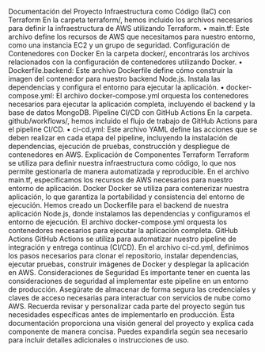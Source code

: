 Documentación del Proyecto
Infraestructura como Código (IaC) con Terraform
En la carpeta terraform/, hemos incluido los archivos necesarios para definir la infraestructura de AWS utilizando Terraform.
•	main.tf: Este archivo define los recursos de AWS que necesitamos para nuestro entorno, como una instancia EC2 y un grupo de seguridad.
Configuración de Contenedores con Docker
En la carpeta docker/, encontrarás los archivos relacionados con la configuración de contenedores utilizando Docker.
•	Dockerfile.backend: Este archivo Dockerfile define cómo construir la imagen del contenedor para nuestro backend Node.js. Instala las dependencias y configura el entorno para ejecutar la aplicación.
•	docker-compose.yml: El archivo docker-compose.yml orquesta los contenedores necesarios para ejecutar la aplicación completa, incluyendo el backend y la base de datos MongoDB.
Pipeline CI/CD con GitHub Actions
En la carpeta. github/workflows/, hemos incluido el flujo de trabajo de GitHub Actions para el pipeline CI/CD.
•	ci-cd.yml: Este archivo YAML define las acciones que se deben realizar en cada etapa del pipeline, incluyendo la instalación de dependencias, ejecución de pruebas, construcción y despliegue de contenedores en AWS.
Explicación de Componentes
Terraform
Terraform se utiliza para definir nuestra infraestructura como código, lo que nos permite gestionarla de manera automatizada y reproducible. En el archivo main.tf, especificamos los recursos de AWS necesarios para nuestro entorno de aplicación.
Docker
Docker se utiliza para contenerizar nuestra aplicación, lo que garantiza la portabilidad y consistencia del entorno de ejecución. Hemos creado un Dockerfile para el backend de nuestra aplicación Node.js, donde instalamos las dependencias y configuramos el entorno de ejecución. El archivo docker-compose.yml orquesta los contenedores necesarios para ejecutar la aplicación completa.
GitHub Actions
GitHub Actions se utiliza para automatizar nuestro pipeline de integración y entrega continua (CI/CD). En el archivo ci-cd.yml, definimos los pasos necesarios para clonar el repositorio, instalar dependencias, ejecutar pruebas, construir imágenes de Docker y desplegar la aplicación en AWS.
Consideraciones de Seguridad
Es importante tener en cuenta las consideraciones de seguridad al implementar este pipeline en un entorno de producción. Asegúrate de almacenar de forma segura las credenciales y claves de acceso necesarias para interactuar con servicios de nube como AWS.
Recuerda revisar y personalizar cada parte del proyecto según tus necesidades específicas antes de implementarlo en producción.
Esta documentación proporciona una visión general del proyecto y explica cada componente de manera concisa. Puedes expandirla según sea necesario para incluir detalles adicionales o instrucciones de uso.
